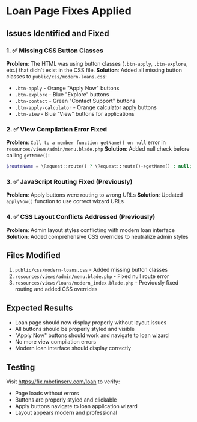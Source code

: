 # Loan Page Fixes Applied

## Issues Identified and Fixed

### 1. ✅ Missing CSS Button Classes
**Problem**: The HTML was using button classes (`.btn-apply`, `.btn-explore`, etc.) that didn't exist in the CSS file.
**Solution**: Added all missing button classes to `public/css/modern-loans.css`:
- `.btn-apply` - Orange "Apply Now" buttons
- `.btn-explore` - Blue "Explore" buttons  
- `.btn-contact` - Green "Contact Support" buttons
- `.btn-apply-calculator` - Orange calculator apply buttons
- `.btn-view` - Blue "View" buttons for applications

### 2. ✅ View Compilation Error Fixed
**Problem**: `Call to a member function getName() on null` error in `resources/views/admin/menu.blade.php`
**Solution**: Added null check before calling `getName()`:
```php
$routeName = \Request::route() ? \Request::route()->getName() : null;
```

### 3. ✅ JavaScript Routing Fixed (Previously)
**Problem**: Apply buttons were routing to wrong URLs
**Solution**: Updated `applyNow()` function to use correct wizard URLs

### 4. ✅ CSS Layout Conflicts Addressed (Previously)  
**Problem**: Admin layout styles conflicting with modern loan interface
**Solution**: Added comprehensive CSS overrides to neutralize admin styles

## Files Modified
1. `public/css/modern-loans.css` - Added missing button classes
2. `resources/views/admin/menu.blade.php` - Fixed null route error
3. `resources/views/loans/modern_index.blade.php` - Previously fixed routing and added CSS overrides

## Expected Results
- Loan page should now display properly without layout issues
- All buttons should be properly styled and visible
- "Apply Now" buttons should work and navigate to loan wizard
- No more view compilation errors
- Modern loan interface should display correctly

## Testing
Visit https://fix.mbcfinserv.com/loan to verify:
- Page loads without errors
- Buttons are properly styled and clickable
- Apply buttons navigate to loan application wizard
- Layout appears modern and professional
